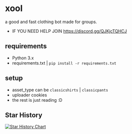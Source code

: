 # xool
a good and fast clothing bot made for groups. 
- IF YOU NEED HELP JOIN https://discord.gg/QJKjcTQHCJ

## requirements
- Python 3.x
- requirements.txt | `pip install -r requirements.txt`

## setup
- asset_type can be `classicshirts` | `classicpants`
- uploader cookies
- the rest is just reading :D


## Star History

[![Star History Chart](https://api.star-history.com/svg?repos=efenatuyo/xool&type=Date)](https://star-history.com/#efenatuyo/xool&Date)

